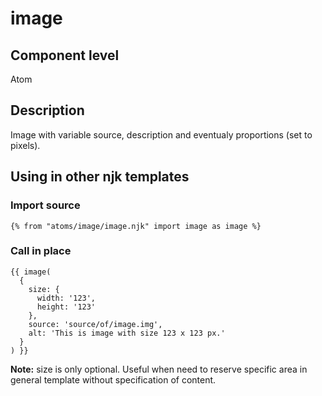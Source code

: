 # image

## Component level

Atom

## Description

Image with variable source, description and eventualy proportions (set to pixels).

## Using in other njk templates

### Import source

```
{% from "atoms/image/image.njk" import image as image %}
```

### Call in place


```
{{ image(
  {
    size: {
      width: '123',
      height: '123'
    },
    source: 'source/of/image.img',
    alt: 'This is image with size 123 x 123 px.'
  }
) }}
```

**Note:** size is only optional. Useful when need to reserve specific area in general template without specification of content.

